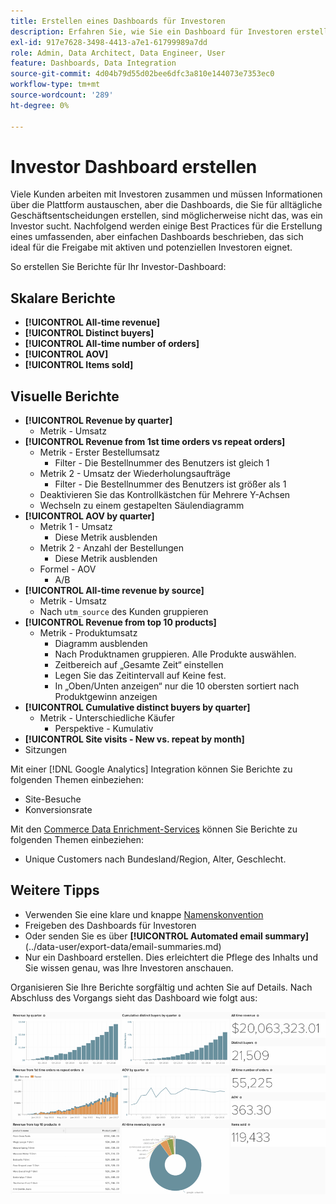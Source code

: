 ```yaml
---
title: Erstellen eines Dashboards für Investoren
description: Erfahren Sie, wie Sie ein Dashboard für Investoren erstellen.
exl-id: 917e7628-3498-4413-a7e1-61799989a7dd
role: Admin, Data Architect, Data Engineer, User
feature: Dashboards, Data Integration
source-git-commit: 4d04b79d55d02bee6dfc3a810e144073e7353ec0
workflow-type: tm+mt
source-wordcount: '289'
ht-degree: 0%

---
```


# Investor Dashboard erstellen

Viele Kunden arbeiten mit Investoren zusammen und müssen Informationen über die Plattform austauschen, aber die Dashboards, die Sie für alltägliche Geschäftsentscheidungen erstellen, sind möglicherweise nicht das, was ein Investor sucht. Nachfolgend werden einige Best Practices für die Erstellung eines umfassenden, aber einfachen Dashboards beschrieben, das sich ideal für die Freigabe mit aktiven und potenziellen Investoren eignet.

So erstellen Sie Berichte für Ihr Investor-Dashboard:

## Skalare Berichte

* **[!UICONTROL All-time revenue]**
* **[!UICONTROL Distinct buyers]**
* **[!UICONTROL All-time number of orders]**
* **[!UICONTROL AOV]**
* **[!UICONTROL Items sold]**

## Visuelle Berichte

* **[!UICONTROL Revenue by quarter]**
   * Metrik - Umsatz
* **[!UICONTROL Revenue from 1st time orders vs repeat orders]**
   * Metrik - Erster Bestellumsatz
      * Filter - Die Bestellnummer des Benutzers ist gleich 1
   * Metrik 2 - Umsatz der Wiederholungsaufträge
      * Filter - Die Bestellnummer des Benutzers ist größer als 1
   * Deaktivieren Sie das Kontrollkästchen für Mehrere Y-Achsen
   * Wechseln zu einem gestapelten Säulendiagramm
* **[!UICONTROL AOV by quarter]**
   * Metrik 1 - Umsatz
      * Diese Metrik ausblenden
   * Metrik 2 - Anzahl der Bestellungen
      * Diese Metrik ausblenden
   * Formel - AOV
      * A/B
* **[!UICONTROL All-time revenue by source]**
   * Metrik - Umsatz
   * Nach `utm_source` des Kunden gruppieren
* **[!UICONTROL Revenue from top 10 products]**
   * Metrik - Produktumsatz
      * Diagramm ausblenden
      * Nach Produktnamen gruppieren. Alle Produkte auswählen.
      * Zeitbereich auf „Gesamte Zeit“ einstellen
      * Legen Sie das Zeitintervall auf Keine fest.
      * In „Oben/Unten anzeigen“ nur die 10 obersten sortiert nach Produktgewinn anzeigen
* **[!UICONTROL Cumulative distinct buyers by quarter]**
   * Metrik - Unterschiedliche Käufer
      * Perspektive - Kumulativ
* **[!UICONTROL Site visits - New vs. repeat by month]**
* Sitzungen

Mit einer [!DNL Google Analytics] Integration können Sie Berichte zu folgenden Themen einbeziehen:

* Site-Besuche
* Konversionsrate

Mit den [Commerce Data Enrichment-Services](https://business.adobe.com/products/magento/magento-commerce.html) können Sie Berichte zu folgenden Themen einbeziehen:

* Unique Customers nach Bundesland/Region, Alter, Geschlecht.

## Weitere Tipps

* Verwenden Sie eine klare und knappe [Namenskonvention](../best-practices/naming-elements.md)
* Freigeben des Dashboards für Investoren
* Oder senden Sie es über **[!UICONTROL Automated email summary]**(../data-user/export-data/email-summaries.md)
* Nur ein Dashboard erstellen. Dies erleichtert die Pflege des Inhalts und Sie wissen genau, was Ihre Investoren anschauen.

Organisieren Sie Ihre Berichte sorgfältig und achten Sie auf Details. Nach Abschluss des Vorgangs sieht das Dashboard wie folgt aus:

![Build Investor Dashboard](../../mbi/assets/investor-dboard-example.png)
